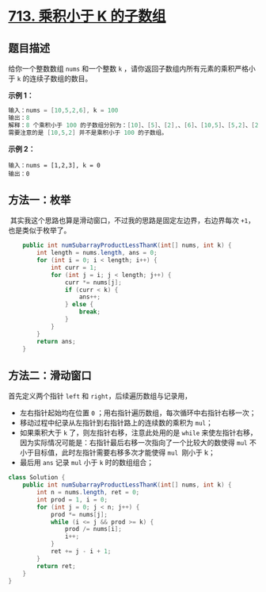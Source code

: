 # [713. 乘积小于 K 的子数组](https://leetcode-cn.com/problems/subarray-product-less-than-k/)

## 题目描述

给你一个整数数组 `nums` 和一个整数 `k` ，请你返回子数组内所有元素的乘积严格小于 `k` 的连续子数组的数目。

**示例 1：**

```java
输入：nums = [10,5,2,6], k = 100
输出：8
解释：8 个乘积小于 100 的子数组分别为：[10]、[5]、[2],、[6]、[10,5]、[5,2]、[2,6]、[5,2,6]。
需要注意的是 [10,5,2] 并不是乘积小于 100 的子数组。
```

**示例 2：**

```
输入：nums = [1,2,3], k = 0
输出：0
```

## 方法一：枚举

​		其实我这个思路也算是滑动窗口，不过我的思路是固定左边界，右边界每次 `+1`，也是类似于枚举了。

```java
    public int numSubarrayProductLessThanK(int[] nums, int k) {
        int length = nums.length, ans = 0;
        for (int i = 0; i < length; i++) {
            int curr = 1;
            for (int j = i; j < length; j++) {
                curr *= nums[j];
                if (curr < k) {
                    ans++;
                } else {
                    break;
                }
            }
        }
        return ans;
    }
```

## 方法二：滑动窗口

首先定义两个指针 `left` 和 `right`，后续遍历数组与记录用，

- 左右指针起始均在位置 `0` ；用右指针遍历数组，每次循环中右指针右移一次；
- 移动过程中纪录从左指针到右指针路上的连续数的乘积为 `mul`；
- 如果乘积大于 `k` 了，则左指针右移，注意此处用的是 `while` 来使左指针右移，因为实际情况可能是：右指针最后右移一次指向了一个比较大的数使得 `mul` 不小于目标值，此时左指针需要右移多次才能使得 `mul `刚小于 k；
- 最后用 `ans` 记录 `mul` 小于 `k` 时的数组组合；

```java
class Solution {
    public int numSubarrayProductLessThanK(int[] nums, int k) {
        int n = nums.length, ret = 0;
        int prod = 1, i = 0;
        for (int j = 0; j < n; j++) {
            prod *= nums[j];
            while (i <= j && prod >= k) {
                prod /= nums[i];
                i++;
            }
            ret += j - i + 1;
        }
        return ret;
    }
}
```

